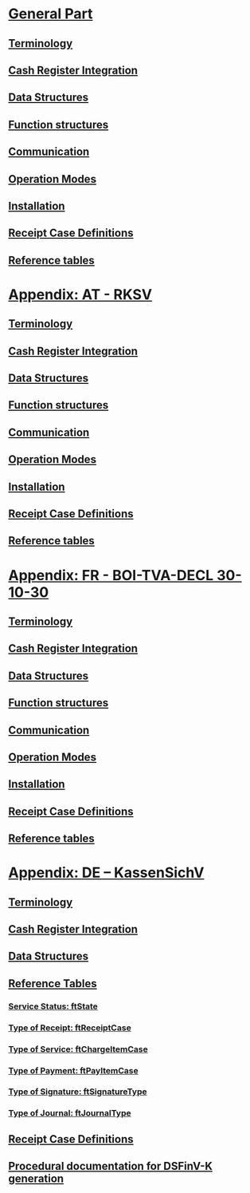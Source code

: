 # [General Part](general/general.md)
## [Terminology](general/terminology/terminology.md)
## [Cash Register Integration](general/cash-register-integration/cash-register-integration.md)
## [Data Structures](general/data-structures/data-structures.md)
## [Function structures](general/function-structures/function-structures.md)
## [Communication](general/communication/communication.md)
## [Operation Modes](general/operation-modes/operation-modes.md)
## [Installation](general/installation/installation.md)
## [Receipt Case Definitions](general/receipt-case-definitions/receipt-case-definitions.md)
## [Reference tables](general/reference-tables/reference-tables.md)

# [Appendix: AT - RKSV](appendix-at-rksv/appendix-at-rksv.md)
## [Terminology](appendix-at-rksv/terminology/terminology.md)
## [Cash Register Integration](appendix-at-rksv/cash-register-integration/cash-register-integration.md)
## [Data Structures](appendix-at-rksv/data-structures/data-structures.md)
## [Function structures](appendix-at-rksv/function-structures/function-structures.md)
## [Communication](appendix-at-rksv/communication/communication.md)
## [Operation Modes](appendix-at-rksv/operation-modes/operation-modes.md)
## [Installation](appendix-at-rksv/installation/installation.md)
## [Receipt Case Definitions](appendix-at-rksv/receipt-case-definitions/receipt-case-definitions.md)
## [Reference tables](appendix-at-rksv/reference-tables/reference-tables.md)

# [Appendix: FR - BOI-TVA-DECL 30-10-30](appendix-fr-boi-tva-decl-30-10-30/appendix-fr-boi-tva-decl-30-10-30.md)
## [Terminology](appendix-fr-boi-tva-decl-30-10-30/terminology/terminology.md)
## [Cash Register Integration](appendix-fr-boi-tva-decl-30-10-30/cash-register-integration/cash-register-integration.md)
## [Data Structures](appendix-fr-boi-tva-decl-30-10-30/data-structures/data-structures.md)
## [Function structures](appendix-fr-boi-tva-decl-30-10-30/function-structures/function-structures.md)
## [Communication](appendix-fr-boi-tva-decl-30-10-30/communication/communication.md)
## [Operation Modes](appendix-fr-boi-tva-decl-30-10-30/operation-modes/operation-modes.md)
## [Installation](appendix-fr-boi-tva-decl-30-10-30/installation/installation.md)
## [Receipt Case Definitions](appendix-fr-boi-tva-decl-30-10-30/receipt-case-definitions/receipt-case-definitions.md)
## [Reference tables](appendix-fr-boi-tva-decl-30-10-30/reference-tables/reference-tables.md)

# [Appendix: DE – KassenSichV](appendix-de-kassensichv/appendix-de-kassensichv.md)
## [Terminology](appendix-de-kassensichv/terminology/terminology.md)
## [Cash Register Integration](appendix-de-kassensichv/cash-register-integration/cash-register-integration.md)
## [Data Structures](appendix-de-kassensichv/data-structures/data-structures.md)
## [Reference Tables](appendix-de-kassensichv/reference-tables/reference-tables.md)
### [Service Status: ftState](appendix-de-kassensichv/reference-tables/service-status-ftstate.md)
### [Type of Receipt: ftReceiptCase](appendix-de-kassensichv/reference-tables/type-of-receipt-ftreceiptcase.md)
### [Type of Service: ftChargeItemCase](appendix-de-kassensichv/reference-tables/type-of-service-ftchargeitemcase.md)
### [Type of Payment: ftPayItemCase](appendix-de-kassensichv/reference-tables/type-of-payment-ftpayitemcase.md)
### [Type of Signature: ftSignatureType](appendix-de-kassensichv/reference-tables/type-of-signature-ftsignaturetype.md)
### [Type of Journal: ftJournalType](appendix-de-kassensichv/reference-tables/type-of-journal-ftjournaltype.md)
## [Receipt Case Definitions](appendix-de-kassensichv/receipt-case-definitions/receipt-case-definitions.md)
## [Procedural documentation for DSFinV-K generation](appendix-de-kassensichv/procedural-documentation/dsfinv-k-generation.md)
